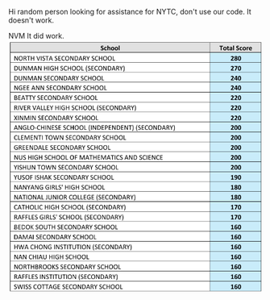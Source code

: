 Hi random person looking for assistance for NYTC, don't use our code.
It doesn't work.

NVM It did work.
<img src = 'image.png'>

